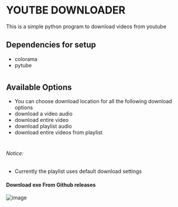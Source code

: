 # YOUTBE DOWNLOADER

This is a simple python program to download videos from youtube

## Dependencies for setup
- colorama
- pytube

#

## Available Options
- You can choose download location for all the following 
	download options
- download a video audio
- download entire video
- download playlist audio
- download entire videos from playlist

#
###### Notice: 
- Currently the playlist uses default download settings


#### Download exe From Github releases
![image](https://user-images.githubusercontent.com/64310471/112081197-45b29f00-8ba9-11eb-9e1f-534b961805af.png)
